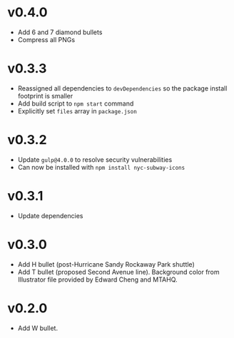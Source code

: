 # v0.4.0

- Add 6 and 7 diamond bullets
- Compress all PNGs

# v0.3.3

- Reassigned all dependencies to `devDependencies` so the package install footprint is smaller
- Add build script to `npm start` command
- Explicitly set `files` array in `package.json`

# v0.3.2

- Update `gulp@4.0.0` to resolve security vulnerabilities
- Can now be installed with `npm install nyc-subway-icons`

# v0.3.1

- Update dependencies

# v0.3.0

- Add H bullet (post-Hurricane Sandy Rockaway Park shuttle)
- Add T bullet (proposed Second Avenue line). Background color from Illustrator file provided by Edward Cheng and MTAHQ.

# v0.2.0

- Add W bullet.
